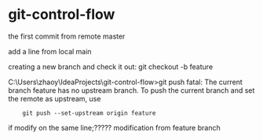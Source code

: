# git-control-flow

the first commit from remote master 

add a line from local main 

creating a new branch and check it out: git checkout -b feature

C:\Users\zhaoy\IdeaProjects\git-control-flow>git push
fatal: The current branch feature has no upstream branch.
To push the current branch and set the remote as upstream, use
    
````
    git push --set-upstream origin feature
````

if modify on the same line;????? modification from feature branch
